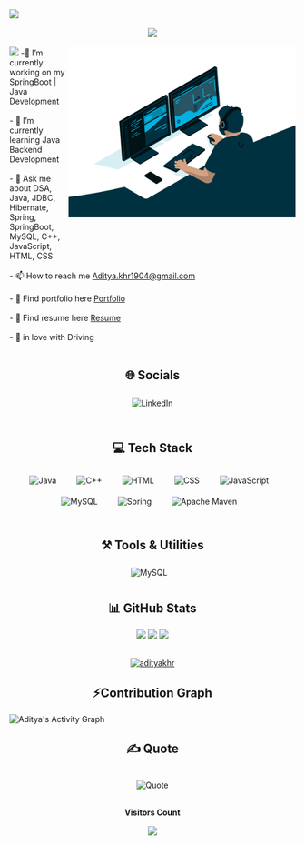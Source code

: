 
<!--
**adityakhr/adityakhr** is a ✨ _special_ ✨ repository because its `README.md` (this file) appears on your GitHub profile.

Here are some ideas to get you started:

- 🔭 I’m currently working on ...
- 🌱 I’m currently learning ...
- 👯 I’m looking to collaborate on ...
- 🤔 I’m looking for help with ...
- 💬 Ask me about ...
- 📫 How to reach me: ...
- 😄 Pronouns: ...
- ⚡ Fun fact: ...#37bcf7
-->
<img src="https://user-images.githubusercontent.com/73097560/115834477-dbab4500-a447-11eb-908a-139a6edaec5c.gif">

<p align="center" color:"teal">
     <a>
<img src="https://readme-typing-svg.demolab.com/?lines=Hello there! This is Aditya Khare ; A Java%20Backend%20Developer &font=Fira%20Code&center=true&width=440&height=45&color=teal&vCenter=true&size=22&pause=1000"></a>
      </p>
      
<img src="https://user-images.githubusercontent.com/73097560/115834477-dbab4500-a447-11eb-908a-139a6edaec5c.gif">

  <img align="right" src="gif/giphy.gif" style="width:400px; height:300px; margin-bottom:50px;">
  -🔭 I’m currently working on my SpringBoot | Java Development<br><br>- 🌱 I’m currently learning Java Backend Development<br><br>- 💬 Ask me about DSA, Java, JDBC, Hibernate, Spring, SpringBoot, MySQL, C++, JavaScript, HTML, CSS<br><br>- 📫 How to reach me <a href="mailto:Aditya.khr1904@gmail.com" >Aditya.khr1904@gmail.com</a><br><br>- 📘 Find portfolio here <a href="https://adityakhr.github.io/">Portfolio</a><br><br>- 📑 Find resume here <a href="https://drive.google.com/file/d/1eYN53SgKZ7bet7Z9TvNZBInMICiZH8p0/view?usp=share_link">Resume</a><br><br>- 🚗 in love with Driving<br><br>


<h2 align="center">🌐 Socials</h2>
<div align="center">  
     <a href="https://linkedin.com/in/aditya-khare-1a254b1b8" target="_blank"><img style="margin: 10px" src="https://img.shields.io/badge/LinkedIn-%230077B5.svg?logo=linkedin&logoColor=white" alt="LinkedIn" height="35" /></a>  
</div>
<br>


 
 <h2 align="center">💻 Tech Stack</h2>
<div align="center">  
     <img style="margin: 10px" src="https://img.shields.io/badge/java-%23ED8B00.svg?style=flat&logo=java&logoColor=white" alt="Java" height="30" />
        &nbsp;&nbsp;
     <img style="margin: 10px" src="https://img.shields.io/badge/c++-%2300599C.svg?style=flat&logo=c%2B%2B&logoColor=white" alt="C++" height="30"/>
        &nbsp;&nbsp;
     <img style="margin: 10px" src="https://img.shields.io/badge/html5-%23E34F26.svg?style=flat&logo=html5&logoColor=white" alt="HTML" height="30"/>
        &nbsp;&nbsp;
     <img style="margin: 10px" src="https://img.shields.io/badge/css3-%231572B6.svg?style=flat&logo=css3&logoColor=white" alt="CSS" height="30"/>
        &nbsp;&nbsp;
     <img style="margin: 10px" src="https://img.shields.io/badge/javascript-%23323330.svg?style=flat&logo=javascript&logoColor=%23F7DF1E" alt="JavaScript" height="30"/>
        &nbsp;&nbsp;
     <img style="margin: 10px" src="https://img.shields.io/badge/mysql-%2300f.svg?style=flat&logo=mysql&logoColor=white" alt="MySQL" height="30"/>
        &nbsp;&nbsp;
     <img style="margin: 10px" src="https://img.shields.io/badge/spring-%236DB33F.svg?style=for-the-badge&logo=spring&logoColor=white" alt="Spring" height="30"/>
        &nbsp;&nbsp;
     <img style="margin: 10px" src="https://img.shields.io/badge/Apache%20Maven-C71A36?style=for-the-badge&logo=Apache%20Maven&logoColor=white" alt="Apache Maven" height="30"/>
        &nbsp;&nbsp;
</div>
<br>

<h2 align="center">⚒️ Tools & Utilities</h2>
<div align="center">
   <img style="margin: 10px" src="https://img.shields.io/badge/mysql-%2300f.svg?style=flat&logo=mysql&logoColor=white" alt="MySQL" height="35"/>
        &nbsp;&nbsp;  
</div>


<h2 align="center">📊 GitHub Stats</h2>
<div align="center">

<img style="width:320px;" src="https://github-readme-streak-stats.herokuapp.com/?user=adityakhr&theme=dark&hide_border=false" />

<img style="width:190px;" src="https://github-readme-stats.vercel.app/api/top-langs/?username=adityakhr&theme=dark&hide_border=false&include_all_commits=false&count_private=true&layout=compact" />

<img style="width:300px;" src="https://github-readme-stats.vercel.app/api?username=adityakhr&theme=dark&hide_border=false&include_all_commits=false&count_private=true" />

</div>
<br>
<p align="center"> <a href="https://github.com/ryo-ma/github-profile-trophy"><img src="https://github-profile-trophy.vercel.app/?username=adityakhr" alt="adityakhr" /></a> </p>


<h2 align="center">⚡Contribution Graph</h2>
  <a><img alt="Aditya's Activity Graph" src="https://github-readme-activity-graph.vercel.app/graph?username=adityakhr&theme=react-dark" /></a>

<br> 
 <h2 align="center"> ✍️ Quote</h2>
 <br>
 <div align="center">
      <a><img  style="text-align: center;"alt="Quote" src="https://quotes-github-readme.vercel.app/api?type=horizontal&theme=merko" /></a>
 </div>
<br>
<div align="center">
<p align="centre"><b>Visitors Count</b></p>  
<p align="center"><img align="center" src="https://profile-counter.glitch.me/{adityakhr}/count.svg" /></p> 
</div>
